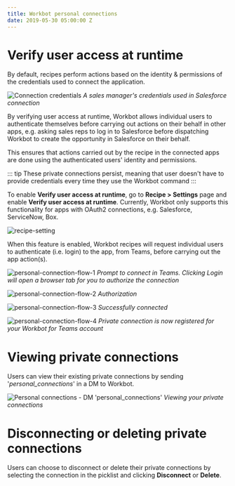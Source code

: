 ```yaml
---
title: Workbot personal connections
date: 2019-05-30 05:00:00 Z
---
```


# Verify user access at runtime
By default, recipes perform actions based on the identity & permissions of the credentials used to connect the application.

![Connection credentials](~@img/workbot-for-teams/connection-credentials.png)
*A sales manager's credentials used in Salesforce connection*

By verifying user access at runtime, Workbot allows individual users to authenticate themselves before carrying out actions on their behalf in other apps, e.g. asking sales reps to log in to Salesforce before dispatching Workbot to create the opportunity in Salesforce on their behalf.

This ensures that actions carried out by the recipe in the connected apps are done using the authenticated users' identity and permissions.

::: tip
These private connections persist, meaning that user doesn't have to provide credentials every time they use the Workbot command
:::

To enable **Verify user access at runtime**, go to **Recipe > Settings** page and enable **Verify user access at runtime**. Currently, Workbot only supports this functionality for apps with OAuth2 connections, e.g. Salesforce, ServiceNow, Box.

![recipe-setting](~@img/workbot/workbot-latebinding/recipe-settings.png)

When this feature is enabled, Workbot recipes will request individual users to authenticate (i.e. login) to the app, from Teams, before carrying out the app action(s).

![personal-connection-flow-1](~@img/workbot-for-teams/teams-flow-1.png)
*Prompt to connect in Teams. Clicking Login will open a browser tab for you to authorize the connection*

![personal-connection-flow-2](~@img/workbot-for-teams/teams-flow-2.png)
*Authorization*

![personal-connection-flow-3](~@img/workbot-for-teams/teams-flow-3.png)
*Successfully connected*

![personal-connection-flow-4](~@img/workbot-for-teams/teams-flow-4.png)
*Private connection is now registered for your Workbot for Teams account*

# Viewing private connections
Users can view their existing private connections by sending '*personal_connections*' in a DM to Workbot.

![Personal connections - DM 'personal_connections'](~@img/workbot-for-teams/list-personal-connections.png)
*Viewing your private connections*

# Disconnecting or deleting private connections
Users can choose to disconnect or delete their private connections by selecting the connection in the picklist and clicking **Disconnect** or **Delete**.
